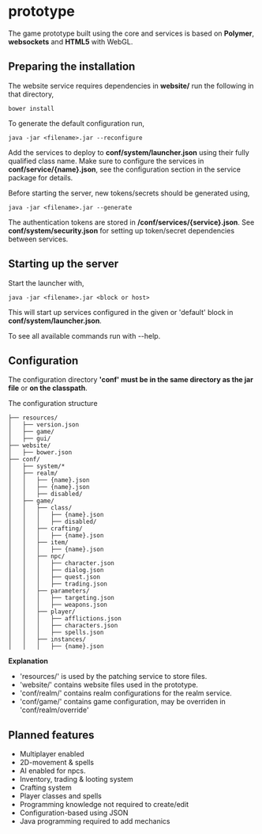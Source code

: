 # prototype
The game prototype built using the core and services is based on **Polymer**, **websockets** and **HTML5** with WebGL. 

## Preparing the installation
The website service requires dependencies in **website/** run the following in that directory,
```
bower install
```
To generate the default configuration run,
```
java -jar <filename>.jar --reconfigure
```

Add the services to deploy to **conf/system/launcher.json** using their fully qualified class name. Make sure to configure the services in **conf/service/{name}.json**, see the configuration section in the service package for details.

Before starting the server, new tokens/secrets should be generated using,
```
java -jar <filename>.jar --generate
```
The authentication tokens are stored in **/conf/services/{service}.json**. See **conf/system/security.json** for setting up token/secret dependencies between services. 

## Starting up the server
Start the launcher with, 
```
java -jar <filename>.jar <block or host>
```
This will start up services configured in the given or 'default' block in **conf/system/launcher.json**.

To see all available commands run with --help.

## Configuration
The configuration directory **'conf' must be in the same directory as the jar file** or **on the classpath**.

The configuration structure
```
├── resources/
│   ├── version.json
│   ├── game/
│   ├── gui/
├── website/
│   ├── bower.json
├── conf/
│   ├── system/*
│   ├── realm/
│   │   ├── {name}.json
│   │   ├── {name}.json
│   │   ├── disabled/
│   ├── game/
│   │   ├── class/
│   │   │   ├── {name}.json
│   │   │   ├── disabled/
│   │   ├── crafting/
│   │   │   ├── {name}.json
│   │   ├── item/
│   │   │   ├── {name}.json
│   │   ├── npc/
│   │   │   ├── character.json
│   │   │   ├── dialog.json
│   │   │   ├── quest.json
│   │   │   ├── trading.json
│   │   ├── parameters/
│   │   │   ├── targeting.json
│   │   │   ├── weapons.json
│   │   ├── player/
│   │   │   ├── afflictions.json
│   │   │   ├── characters.json
│   │   │   ├── spells.json
│   │   ├── instances/
│   │   │   ├── {name}.json
```
**Explanation**
- 'resources/' is used by the patching service to store files.
- 'website/' contains website files used in the prototype.
- 'conf/realm/' contains realm configurations for the realm service.
- 'conf/game/' contains game configuration, may be overriden in 'conf/realm/override'


## Planned features
* Multiplayer enabled
* 2D-movement & spells
* AI enabled for npcs.
* Inventory, trading & looting system
* Crafting system 
* Player classes and spells 
 * Programming knowledge not required to create/edit 
 * Configuration-based using JSON
 * Java programming required to add mechanics
